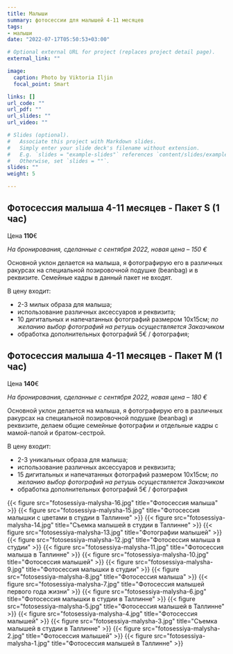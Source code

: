 ```yaml
---
title: Малыши
summary: фотосессии для малышей 4-11 месяцев
tags:
- малыши
date: "2022-07-17T05:50:53+03:00"

# Optional external URL for project (replaces project detail page).
external_link: ""

image:
  caption: Photo by Viktoria Iljin
  focal_point: Smart

links: []
url_code: ""
url_pdf: ""
url_slides: ""
url_video: ""

# Slides (optional).
#   Associate this project with Markdown slides.
#   Simply enter your slide deck's filename without extension.
#   E.g. `slides = "example-slides"` references `content/slides/example-slides.md`.
#   Otherwise, set `slides = ""`.
slides: ""
weight: 5

---
```


## Фотосессия малыша 4-11 месяцев - Пакет S (1 час)

Цена **110**€

_На бронирования, сделанные с сентября 2022, новая цена – 150 €_

Основной уклон делается на малыша, я фотографирую его в различных ракурсах на специальной позировочной подушке (beanbag) и в реквизите. Семейные кадры в данный пакет не входят.

В цену входит:
* 2-3 милых образа для малыша;
* использование различных аксессуаров и реквизита;
* 10 дигитальных и напечатанных фотографий размером 10х15см;
_по желанию выбор фотографий на ретушь осуществляется Заказчиком_
* обработка дополнительных фотографий 5€ / фотография;


## Фотосессия малыша 4-11 месяцев - Пакет М (1 час)

Цена **140**€

_На бронирования, сделанные с сентября 2022, новая цена – 180 €_

Основной уклон делается на малыша, я фотографирую его в различных ракурсах на специальной позировочной подушке (beanbag) и реквизите, делаем общие семейные фотографии и отдельные кадры с мамой-папой и братом-сестрой.  

В цену входит:
* 2-3 уникальных образа для малыша;
* использование различных аксессуаров и реквизита;
* 15 дигитальных и напечатанных фотографий размером 10х15см;
_по желанию выбор фотографий на ретушь осуществляется Заказчиком_
* обработка дополнительных фотографий 5€ / фотография

{{< figure src="fotosessiya-malysha-16.jpg" title="Фотосессия малыша" >}}
{{< figure src="fotosessiya-malysha-15.jpg" title="Фотосессия малышки с цветами в студии в Таллинне" >}}
{{< figure src="fotosessiya-malysha-14.jpg" title="Съемка малышей в студии в Таллинне" >}}
{{< figure src="fotosessiya-malysha-13.jpg" title="Фотографии малышей" >}}
{{< figure src="fotosessiya-malysha-12.jpg" title="Фотосессия малыша в студии" >}}
{{< figure src="fotosessiya-malysha-11.jpg" title="Фотосессия малыша в Таллинне" >}}
{{< figure src="fotosessiya-malysha-10.jpg" title="Фотосессия малышей" >}}
{{< figure src="fotosessiya-malysha-9.jpg" title="Фотосессия малышки в студии" >}}
{{< figure src="fotosessiya-malysha-8.jpg" title="Фотосессия малыша" >}}
{{< figure src="fotosessiya-malysha-7.jpg" title="Фотосессия малышей первого года жизни" >}}
{{< figure src="fotosessiya-malysha-6.jpg" title="Фотосессия малышки в студии в Таллинне" >}}
{{< figure src="fotosessiya-malysha-5.jpg" title="Фотосессия малышей в Таллинне" >}}
{{< figure src="fotosessiya-malysha-4.jpg" title="Фотосессия малышей" >}}
{{< figure src="fotosessiya-malysha-3.jpg" title="Съемка малышей в студии в Таллинне" >}}
{{< figure src="fotosessiya-malysha-2.jpg" title="Фотосессия малышей" >}}
{{< figure src="fotosessiya-malysha-1.jpg" title="Фотосессия малышей в Таллинне" >}}